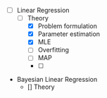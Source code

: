 - [ ] Linear Regression
    - [ ] Theory
        - [X] Problem formulation
        - [X] Parameter estimation
        - [X] MLE
        - [ ] Overfitting
        - [ ] MAP
        - [ ] 

- Bayesian Linear Regression
    - [] Theory
